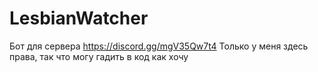 # LesbianWatcher
Бот для сервера https://discord.gg/mgV35Qw7t4
Только у меня здесь права, так что могу гадить в код как хочу
